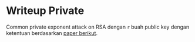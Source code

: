 # Writeup Private

Common private exponent attack on RSA dengan `r` buah public key dengan ketentuan berdasarkan [paper berikut](https://www.ijcsi.org/papers/IJCSI-9-2-1-311-314.pdf).